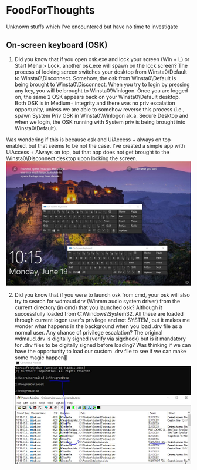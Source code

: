 # FoodForThoughts
Unknown stuffs which I've encountered but have no time to investigate

## On-screen keyboard (OSK)
1. Did you know that if you open osk.exe and lock your screen (Win + L) or Start Menu > Lock, another osk.exe will spawn on the lock screen? The process of locking screen switches your desktop from Winsta0\Default to Winsta0\Disconnect. Somehow, the osk from Winsta0\Default is being brought to Winsta0\Disconnect. When you try to login by pressing any key, you will be brought to Winsta0\Winlogon. Once you are logged on, the same 2 OSK appears back on your Winsta0\Default desktop. Both OSK is in Medium+ integrity and there was no priv escalation opportunity, unless we are able to somehow reverse this process (i.e., spawn System Priv OSK in Winsta0\Winlogon ak.a. Secure Desktop and when we login, the OSK running with System priv is being brought into Winsta0\Default).
 
Was wondering if this is because osk and UiAccess + always on top enabled, but that seems to be not the case. I've created a simple app with UiAccess + Always on top, but that app does not get brought to the Winsta0\Disconnect desktop upon locking the screen.
![2osk](2osk.JPG)

2. Did you know that if you were to launch osk from cmd, your osk will also try to search for wdmaud.drv (Winmm  audio system driver) from the current directory (in cmd) that you launched osk? Although it successfully loaded from C:\Windows\System32. All these are loaded through current logon user's privilege and not SYSTEM, but it makes me wonder what happens in the background when you load .drv file as a normal user. Any chance of privilege escalation? The original wdmaud.drv is digitally signed (verify via sigcheck) but is it mandatory for .drv files to be digitally signed before loading? Was thinking if we can have the opportunity to load our custom .drv file to see if we can make some magic happen🥴
![wdmaud](wdmaud.JPG)
